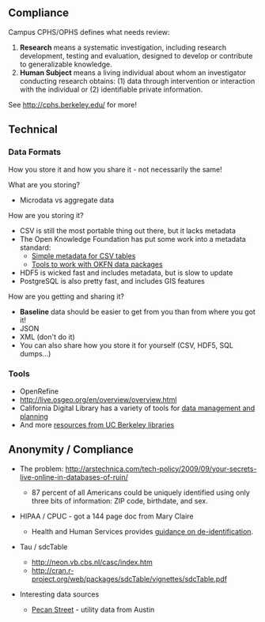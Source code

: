 Compliance
----------

Campus CPHS/OPHS defines what needs review:

   1. **Research** means a systematic investigation, including research development,
      testing and evaluation, designed to develop or contribute to generalizable
      knowledge.
   2. **Human Subject** means a living individual about whom an investigator
      conducting research obtains: (1) data through intervention or interaction
      with the individual or (2) identifiable private information.

See http://cphs.berkeley.edu/ for more!

Technical
---------

### Data Formats

How you store it and how you share it - not necessarily the same!

What are you storing?
 * Microdata vs aggregate data

How are you storing it?
 * CSV is still the most portable thing out there, but it lacks metadata
 * The Open Knowledge Foundation has put some work into a metadata standard:
   * [Simple metadata for CSV tables](http://data.okfn.org/doc/tabular-data-package)
   * [Tools to work with OKFN data packages](http://data.okfn.org/tools)
 * HDF5 is wicked fast and includes metadata, but is slow to update
 * PostgreSQL is also pretty fast, and includes GIS features

How are you getting and sharing it?
 * **Baseline** data should be easier to get from you than from where you got
   it!
 * JSON
 * XML (don't do it)
 * You can also share how you store it for yourself (CSV, HDF5, SQL dumps...)


### Tools

 * OpenRefine
 * http://live.osgeo.org/en/overview/overview.html
 * California Digital Library has a variety of tools for [data management and
   planning](http://www.cdlib.org/services/uc3/index.html)
 * And more [resources from UC Berkeley libraries](http://www.lib.berkeley.edu/sciences/data/guide)



Anonymity / Compliance
----------------------

 * The problem: http://arstechnica.com/tech-policy/2009/09/your-secrets-live-online-in-databases-of-ruin/
   * 87 percent of all Americans could be uniquely identified using only three bits of information: ZIP code, birthdate, and sex.
 * HIPAA / CPUC - got a 144 page doc from Mary Claire
   * Health and Human Services provides [guidance on de-identification](http://www.hhs.gov/ocr/privacy/hipaa/understanding/coveredentities/De-identification/guidance.html#standard).
 * Tau / sdcTable
   * http://neon.vb.cbs.nl/casc/index.htm
   * http://cran.r-project.org/web/packages/sdcTable/vignettes/sdcTable.pdf

 * Interesting data sources
   * [Pecan Street](http://wiki-energy.org/) - utility data from Austin
